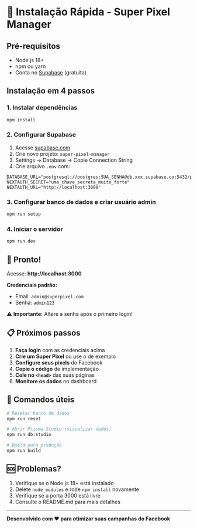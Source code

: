 # 🚀 Instalação Rápida - Super Pixel Manager

## Pré-requisitos
- Node.js 18+ 
- npm ou yarn
- Conta no [Supabase](https://supabase.com) (gratuita)

## Instalação em 4 passos

### 1. Instalar dependências
```bash
npm install
```

### 2. Configurar Supabase
1. Acesse [supabase.com](https://supabase.com)
2. Crie novo projeto: `super-pixel-manager`
3. Settings → Database → Copie Connection String
4. Crie arquivo `.env` com:
```env
DATABASE_URL="postgresql://postgres:SUA_SENHA@db.xxx.supabase.co:5432/postgres"
NEXTAUTH_SECRET="uma_chave_secreta_muito_forte"
NEXTAUTH_URL="http://localhost:3000"
```

### 3. Configurar banco de dados e criar usuário admin
```bash
npm run setup
```

### 4. Iniciar o servidor
```bash
npm run dev
```

## 🎉 Pronto!

Acesse: **http://localhost:3000**

**Credenciais padrão:**
- Email: `admin@superpixel.com`
- Senha: `admin123`

⚠️ **Importante:** Altere a senha após o primeiro login!

## 📋 Próximos passos

1. **Faça login** com as credenciais acima
2. **Crie um Super Pixel** ou use o de exemplo
3. **Configure seus pixels** do Facebook
4. **Copie o código** de implementação
5. **Cole no `<head>`** das suas páginas
6. **Monitore os dados** no dashboard

## 🔧 Comandos úteis

```bash
# Resetar banco de dados
npm run reset

# Abrir Prisma Studio (visualizar dados)
npm run db:studio

# Build para produção
npm run build
```

## 🆘 Problemas?

1. Verifique se o Node.js 18+ está instalado
2. Delete `node_modules` e rode `npm install` novamente
3. Verifique se a porta 3000 está livre
4. Consulte o README.md para mais detalhes

---

**Desenvolvido com ❤️ para otimizar suas campanhas do Facebook** 